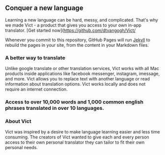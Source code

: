 ## Conquer a new language

Learning a new language can be hard, messy, and complicated. That's why we made Vict - a product that gives you access to your own in-app translator.
[Get started now](https://github.com/dtvangogh/Vict/

Whenever you commit to this repository, GitHub Pages will run [Jekyll](https://jekyllrb.com/) to rebuild the pages in your site, from the content in your Markdown files.

### A better way to translate

Unlike google translate or other translation services, Vict works with all Mac products inside applications like facebook messenger, instagram, imessage, and more.
Vict allows you to replace text with another language or read information about translation options.
Vict works locally and does not require an internet connection. 

### Access to over 10,000 words and 1,000 common english phrases translated in over 10 languages. 


### About Vict

Vict was inspired by a desire to make language learning easier and less time consuming. The creators of Vict wanted to give each and every person access to their own personal translator they can tailor to fit their own personal needs. 
